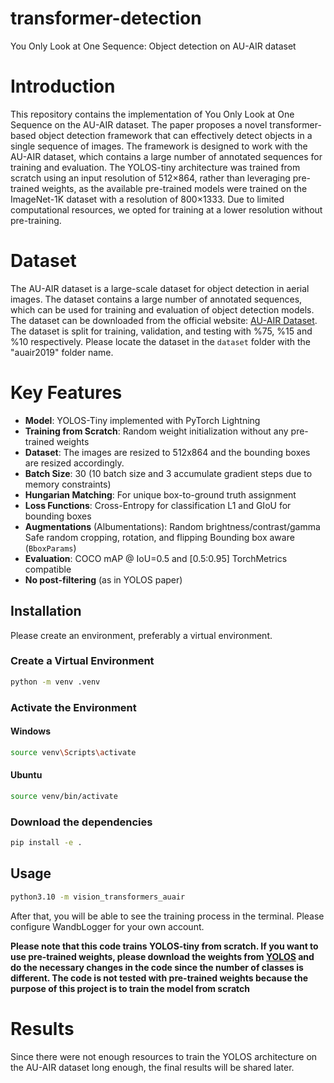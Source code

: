 # transformer-detection
 You Only Look at One Sequence: Object detection on AU-AIR dataset

#  Introduction
This repository contains the implementation of You Only Look at One Sequence on the AU-AIR dataset. The paper proposes a novel transformer-based object detection framework that can effectively detect objects in a single sequence of images. The framework is designed to work with the AU-AIR dataset, which contains a large number of annotated sequences for training and evaluation.
The YOLOS-tiny architecture was trained from scratch using an input resolution of 512×864, rather than leveraging pre-trained weights, as the available pre-trained models were trained on the ImageNet-1K dataset with a resolution of 800×1333. Due to limited computational resources, we opted for training at a lower resolution without pre-training.

# Dataset
The AU-AIR dataset is a large-scale dataset for object detection in aerial images. The dataset contains a large number of annotated sequences, which can be used for training and evaluation of object detection models. The dataset can be downloaded from the official website: [AU-AIR Dataset](https://bozcani.github.io/auairdataset/).
The dataset is split for training, validation, and testing with %75, %15 and %10 respectively. Please locate the dataset in the `dataset` folder with the  "auair2019" folder name.

# Key Features 
- **Model**: YOLOS-Tiny implemented with PyTorch Lightning
- **Training from Scratch**: Random weight initialization without any pre-trained weights
- **Dataset**: The images are resized to 512x864 and the bounding boxes are resized accordingly.
- **Batch Size**: 30 (10 batch size and 3 accumulate gradient steps due to memory constraints)
- **Hungarian Matching**: For unique box-to-ground truth assignment
- **Loss Functions**:
  Cross-Entropy for classification
  L1 and GIoU for bounding boxes
- **Augmentations** (Albumentations):
   Random brightness/contrast/gamma
  Safe random cropping, rotation, and flipping
  Bounding box aware (`BboxParams`)
- **Evaluation**:
 COCO mAP @ IoU=0.5 and [0.5:0.95]
 TorchMetrics compatible
- **No post-filtering** (as in YOLOS paper)

## Installation

Please create an environment, preferably a virtual environment.

### Create a Virtual Environment
```bash
python -m venv .venv
```
### Activate the Environment

#### Windows

```bash
source venv\Scripts\activate
```

#### Ubuntu
```bash
source venv/bin/activate
```

### Download the dependencies
```bash
pip install -e .
```

## Usage

```bash
python3.10 -m vision_transformers_auair
```
After that, you will be able to see the training process in the terminal. Please configure WandbLogger for your own account.

**Please note that this code trains YOLOS-tiny from scratch. If you want to use pre-trained weights, please
download the weights from [YOLOS](https://github.com/hustvl/YOLOS) and do the necessary changes in the code since the number of classes is different. The code is not tested with pre-trained weights because the purpose of this project is to train the model from scratch** 

# Results
Since there were not enough resources to train the YOLOS architecture on the AU-AIR dataset long enough, the final results will be shared later.
